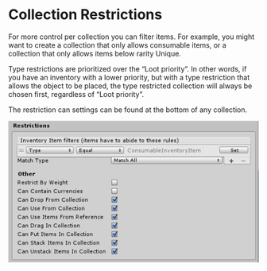 # Collection Restrictions

For more control per collection you can filter items. For example, you might want to create a collection that only allows consumable items, or a collection that only allows items below rarity Unique.

Type restrictions are prioritized over the “Loot priority”. In other words, if you have an inventory with a lower priority, but with a type restriction that allows the object to be placed, the type restricted collection will always be chosen first, regardless of “Loot priority”.

The restriction can settings can be found at the bottom of any collection.

![](Assets/CollectionRestrictions.png)